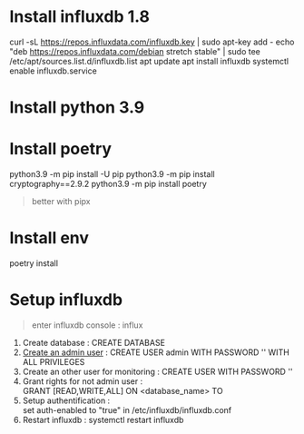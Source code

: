 
# Install influxdb 1.8
curl -sL https://repos.influxdata.com/influxdb.key | sudo apt-key add -
echo "deb https://repos.influxdata.com/debian stretch stable" | sudo tee /etc/apt/sources.list.d/influxdb.list
apt update
apt install influxdb
systemctl enable influxdb.service

# Install python 3.9 

# Install poetry
python3.9 -m pip install -U pip
python3.9 -m pip install cryptography==2.9.2
python3.9 -m pip install poetry

> better with pipx 

# Install env
poetry install

# Setup influxdb

> enter influxdb console : influx

1. Create database : 
CREATE DATABASE <name>
2. [Create an admin user](https://docs.influxdata.com/influxdb/v1.8/administration/authentication_and_authorization/#admin-users) : 
CREATE USER admin WITH PASSWORD '<password>' WITH ALL PRIVILEGES
3. Create an other user for monitoring : 
CREATE USER <username> WITH PASSWORD '<password>'
4. Grant rights for not admin user :  
GRANT [READ,WRITE,ALL] ON <database_name> TO <username>
5. Setup authentification :  
set auth-enabled to "true" in /etc/influxdb/influxdb.conf
6. Restart influxdb : 
systemctl restart influxdb